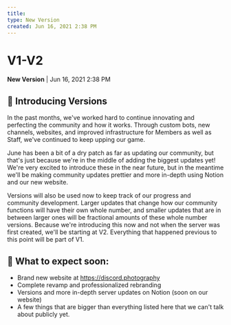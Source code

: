 ```yaml
---
title:
type: New Version
created: Jun 16, 2021 2:38 PM
---
```


# V1-V2

**New Version** | Jun 16, 2021 2:38 PM

## 🔖 Introducing Versions

In the past months, we've worked hard to continue innovating and perfecting the community and how it works. Through custom bots, new channels, websites, and improved infrastructure for Members as well as Staff, we've continued to keep upping our game.

June has been a bit of a dry patch as far as updating our community, but that's just because we're in the middle of adding the biggest updates yet! We're very excited to introduce these in the near future, but in the meantime we'll be making community updates prettier and more in-depth using Notion and our new website.

Versions will also be used now to keep track of our progress and community development. Larger updates that change how our community functions will have their own whole number, and smaller updates that are in between larger ones will be fractional amounts of these whole number versions. Because we're introducing this now and not when the server was first created, we'll be starting at V2. Everything that happened previous to this point will be part of V1.

## 📰 What to expect soon:

- Brand new website at https://discord.photography
- Complete revamp and professionalized rebranding
- Versions and more in-depth server updates on Notion (soon on our website)
- A few things that are bigger than everything listed here that we can't talk about publicly yet.
